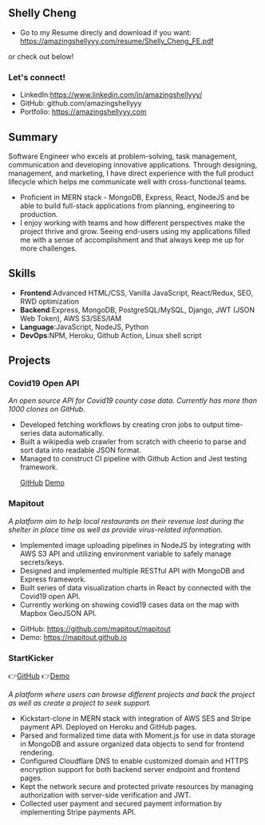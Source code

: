 ## Shelly Cheng
- Go to my Resume direcly and download if you want: https://amazingshellyyy.com/resume/Shelly_Cheng_FE.pdf

or check out below!
### Let's connect!
- LinkedIn:https://www.linkedin.com/in/amazingshellyyy/
- GitHub: github.com/amazingshellyyy
- Portfolio: https://amazingshellyyy.com

## Summary
Software Engineer who excels at problem-solving, task management, communication and developing innovative applications. Through designing, management, and marketing, I have direct experience with the full product lifecycle which helps me communicate well with cross-functional teams.
- Proficient in MERN stack - MongoDB, Express, React, NodeJS and be able to build full-stack applications from planning, engineering to production.
- I enjoy working with teams and how different perspectives make the project thrive and grow. Seeing end-users using my applications filled me with a sense of accomplishment and that always keep me up for more challenges.

## Skills
- **Frontend**:Advanced HTML/CSS, Vanilla JavaScript, React/Redux, SEO, RWD optimization
- **Backend**:Express, MongoDB, PostgreSQL/MySQL, Django, JWT (JSON Web Token), AWS S3/SES/IAM
- **Language**:JavaScript, NodeJS, Python
- **DevOps**:NPM, Heroku, Github Action, Linux shell script

## Projects
### **Covid19 Open API** 
<i>An open source API for Covid19 county case data. Currently has more than 1000 clones on GitHub.</i>

- Developed fetching workflows by creating cron jobs to output time-series data automatically.
- Built a wikipedia web crawler from scratch with cheerio to parse and sort data into readable JSON format.
- Managed to construct CI pipeline with Github Action and Jest testing framework. </p>
[GitHub](https://github.com/amazingshellyyy/covid19-api)
[Demo](https://mapitout.github.io/#/covid19)

### **Mapitout** 
<i>A platform aim to help local restaurants on their revenue lost during the shelter in place time as well as provide virus-related
information.</i>

- Implemented image uploading pipelines in NodeJS by integrating with AWS S3 API and utilizing environment
variable to safely manage secrets/keys.
- Designed and implemented multiple RESTful API with MongoDB and Express framework.
- Built series of data visualization charts in React by connected with the Covid19 open API.
- Currently working on showing covid19 cases data on the map with Mapbox GeoJSON API. </p>
- GitHub: https://github.com/mapitout/mapitout
- Demo: https://mapitout.github.io

### **StartKicker** 
:point_right:[GitHub](https://github.com/amazingshellyyy/startkicker) :point_right:[Demo](https://amazingshellyyy.com/startkicker)

<i>A platform where users can browse different projects and back the project as well as create a project to seek support.</i>
- Kickstart-clone in MERN stack with integration of AWS SES and Stripe payment API. Deployed on Heroku and
GitHub pages.
- Parsed and formalized time data with Moment.js for use in data storage in MongoDB and assure organized data
objects to send for frontend rendering.
- Configured Cloudflare DNS to enable customized domain and HTTPS encryption support for both backend
server endpoint and frontend pages.
- Kept the network secure and protected private resources by managing authorization with server-side
verification and JWT.
- Collected user payment and secured payment information by implementing Stripe payments API. 




